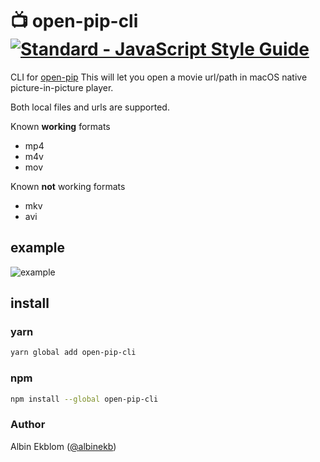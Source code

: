 # 📺 open-pip-cli [![Standard - JavaScript Style Guide](https://img.shields.io/badge/code_style-standard-brightgreen.svg)](https://standardjs.com)


CLI for [open-pip](https://github.com/albinekb/open-pip)
This will let you open a movie url/path in macOS native picture-in-picture player.

Both local files and urls are supported.

Known **working** formats
  - mp4
  - m4v
  - mov

Known **not** working formats
  - mkv
  - avi

## example

![example](https://cloud.githubusercontent.com/assets/5027156/24427435/3529cfc4-140b-11e7-9799-de7326ddc088.gif)

## install

### yarn

```sh
yarn global add open-pip-cli
```

### npm
```sh
npm install --global open-pip-cli
```

### Author

Albin Ekblom ([@albinekb](https://github.com/albinekb))
